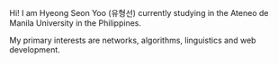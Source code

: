 Hi! I am Hyeong Seon Yoo (유형선) currently studying in the Ateneo de Manila University in the Philippines.

My primary interests are networks, algorithms, linguistics and web development.

<!---
hexagonforce/hexagonforce is a ✨ special ✨ repository because its `README.md` (this file) appears on your GitHub profile.
You can click the Preview link to take a look at your changes.
--->
